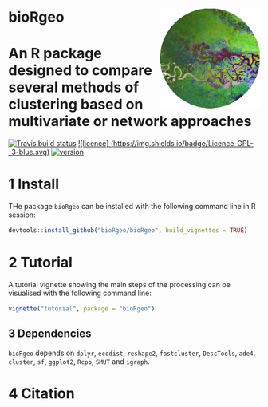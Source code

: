 # __bioRgeo__ <img src="figures/logo.png" align="right" alt="" width="200" />

# An R package designed to compare several methods of clustering based on multivariate or network approaches

[![Travis build status](https://travis-ci.org/bioRgeo/bioRgeo)](https://travis-ci.org/bioRgeo/bioRgeo)
[![licence] (https://img.shields.io/badge/Licence-GPL--3-blue.svg)](https://www.r-project.org/Licenses/GPL-3)
[![version](https://img.shields.io/github/v/release/bioRgeo/bioRgeo?label=version)](https://github.com/bioRgeo/bioRgeo)

# 1 Install

THe package `bioRgeo` can be installed with the following command line in R session:

``` r
devtools::install_github("bioRgeo/bioRgeo", build_vignettes = TRUE)
```

# 2 Tutorial

A tutorial vignette showing the main steps of the processing can be
visualised with the following command line:

``` r
vignette("tutorial", package = "bioRgeo")
```

## 3 Dependencies

`bioRgeo` depends on `dplyr`, `ecodist`, `reshape2`, `fastcluster`,
`DescTools`, `ade4`, `cluster`, `sf`, `ggplot2`, `Rcpp`, `SMUT` and
`igraph`.

# 4 Citation



